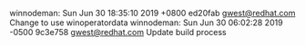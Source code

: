 winnodeman: Sun Jun 30 18:35:10 2019 +0800 ed20fab gwest@redhat.com Change to use winoperatordata
winnodeman: Sun Jun 30 06:02:28 2019 -0500 9c3e758 gwest@redhat.com Update build process
